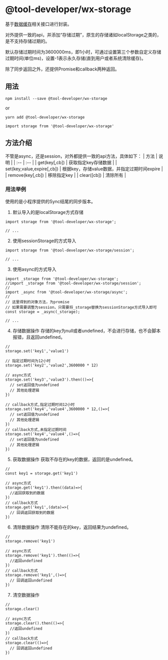 # @tool-developer/wx-storage
基于[数据缓存](https://developers.weixin.qq.com/miniprogram/dev/api/storage/wx.setStorageSync.html)相关接口进行封装。

对外提供一致的api，并添加“存储过期”，原生的存储诸如localStorage之类的，是不支持存储过期的。

默认存储过期时间为3600000ms，即1小时，可通过设置第三个参数自定义存储过期时间(单位ms)，设置-1表示永久存储(直到用户或者系统清除缓存)。

除了同步返回之外，还提供Promise和callback两种返回。


## 用法
```
npm install --save @tool-developer/wx-storage
```
or
```
yarn add @tool-developer/wx-storage
```

```
import storage from '@tool-developer/wx-storage'

```

## 方法介绍
不管是async，还是session，对外都提供一致的api方法，具体如下：
| 方法	| 说明 | 
| :-- | :-- | 
| get(key[,cb])	| 获取指定key存储数据 | 
| set(key,value,expire[,cb])	| 根据key，存储value数据，并指定过期时间expire | 
| remove(key[,cb])	| 移除指定key | 
| clear([cb])	| 清除所有 | 


### 用法举例
使用的是小程序提供的Sync结尾的同步版本。

1. 默认导入的是localStorage方式存储
```
import storage from '@tool-developer/wx-storage';

// ...
```

2. 使用sessionStorage的方式导入
```
import storage from '@tool-developer/wx-storage/session';

// ...
```

3. 使用async的方式导入
```
import _storage from '@tool-developer/wx-storage';
//import _storage from '@tool-developer/wx-storage/session';
//
import _async from '@tool-developer/wx-storage/async';
//
// 这里得到的对象方法，为promise
// 如果需要调整为session，只需要将_storage替换为sessionStorage方式导入即可
const storage = _async(_storage);

// ...
```

4. 存储数据操作
存储的key为null或者undefined，不会进行存储，也不会脚本报错，且返回undefined。
```
// 
storage.set('key1','value1')

// 指定过期时间为12小时
storage.set('key2','value2',3600000 * 12)

// async方式
storage.set('key3','value3').then(()=>{
  // set返回值为undefined
  // 其他处理逻辑
})

// callback方式,指定过期时间12小时
storage.set('key4','value4',3600000 * 12,()=>{
  // set返回值为undefined
  // 其他处理逻辑
})
// callback方式,未指定过期时间
storage.set('key4','value4',()=>{
  // set返回值为undefined
  // 其他处理逻辑
})
```

5. 获取数据操作
获取不存在的key的数据，返回的是undefined。
```
//
const key1 = storage.get('key1')

// async方式
storage.get('key1').then((data)=>{
  //返回获取到的数据
})
// callback方式
storage.get('key1',(data)=>{
  // 回调返回获取到的数据
})
```

6. 清除数据操作
清除不能存在的key，返回结果为undefined。
```
//
storage.remove('key1')

// async方式
storage.remove('key1').then(()=>{
  //返回undefined
})
// callback方式
storage.remove('key1',()=>{
  // 回调返回undefined
})
```

7. 清空数据操作
```
//
storage.clear()

// async方式
storage.clear().then(()=>{
  //返回undefined
})
// callback方式
storage.clear(()=>{
  // 回调返回undefined
})
```
